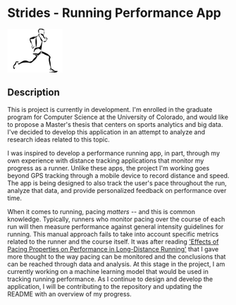# Strides - Running Performance App
<img src="https://github.com/DaniSestan/Strides/raw/master/strides.png" alt="Strides" title="Strides" width="25%" height="25%" />

## Description
This is project is currently in development. I'm enrolled in the graduate program for Computer Science at the University of Colorado, and would like to propose a Master's thesis that centers on sports analytics and big data. I've decided to develop this application in an attempt to analyze and research ideas related to this topic.

I was inspired to develop a performance running app, in part, through my own experience with distance tracking applications that monitor my progress as a runner. Unlike these apps, the project I'm working goes beyond GPS tracking through a mobile device to record distance and speed. The app is being designed to also track the user's pace throughout the run, analyze that data, and provide personalized feedback on performance over time. 

When it comes to running, pacing _matters_ -- and this is common knowledge. Typically, runners who monitor pacing over the course of each run will then measure performance against general intensity guidelines for running. This manual approach fails to take into account specific metrics related to the runner and the course itself. It was after reading ['Effects of Pacing Properties on Performance in Long-Distance Running'](https://www.liebertpub.com/doi/abs/10.1089/big.2018.0070?journalCode=big) that I gave more thought to the way pacing can be monitored and the conclusions that can be reached through data and analysis. At this stage in the project, I am currently working on a machine learning model that would be used in tracking running performance. As I continue to design and develop the application, I will be contributing to the repository and updating the README with an overview of my progress.